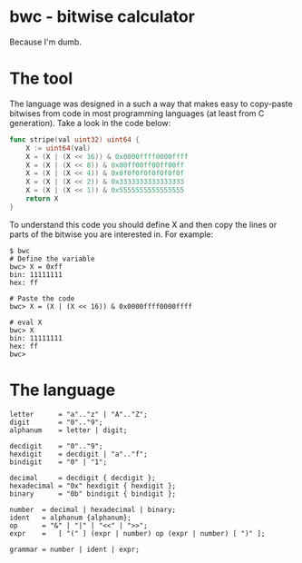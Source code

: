 # bwc - bitwise calculator

Because I'm dumb.

# The tool

The language was designed in a such a way that
makes easy to copy-paste bitwises from code
in most programming languages (at least from
C generation). Take a look in the code below:

```go
func stripe(val uint32) uint64 {
	X := uint64(val)
	X = (X | (X << 16)) & 0x0000ffff0000ffff
	X = (X | (X << 8)) & 0x00ff00ff00ff00ff
	X = (X | (X << 4)) & 0x0f0f0f0f0f0f0f0f
	X = (X | (X << 2)) & 0x3333333333333333
	X = (X | (X << 1)) & 0x5555555555555555
	return X
}
```

To understand this code you should define X and
then copy the lines or parts of the bitwise you 
are interested in. For example:

```
$ bwc
# Define the variable
bwc> X = 0xff
bin: 11111111
hex: ff

# Paste the code
bwc> X = (X | (X << 16)) & 0x0000ffff0000ffff

# eval X
bwc> X
bin: 11111111
hex: ff
bwc>
```

# The language

```bnf
letter		= "a".."z" | "A".."Z";
digit		= "0".."9";
alphanum	= letter | digit;

decdigit 	= "0".."9";
hexdigit 	= decdigit | "a".."f";
bindigit 	= "0" | "1";

decimal		= decdigit { decdigit };
hexadecimal	= "0x" hexdigit { hexdigit };
binary		= "0b" bindigit { bindigit };

number	= decimal | hexadecimal | binary;
ident	= alphanum {alphanum};
op		= "&" | "|" | "<<" | ">>";
expr	= 	[ "(" ] (expr | number) op (expr | number) [ ")" ];

grammar = number | ident | expr;
```